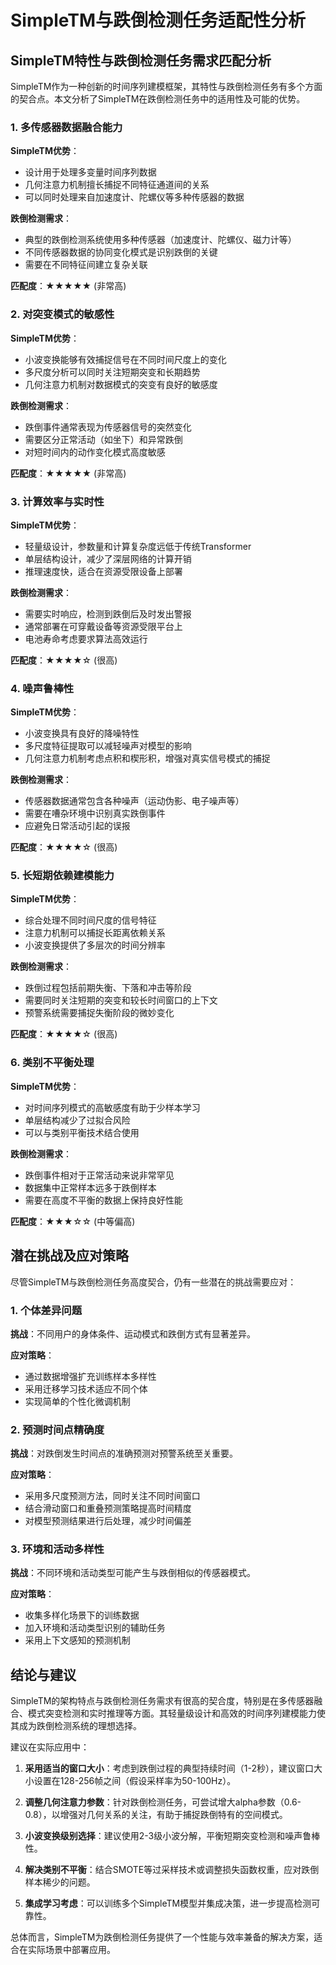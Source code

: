 # SimpleTM与跌倒检测任务适配性分析

## SimpleTM特性与跌倒检测任务需求匹配分析

SimpleTM作为一种创新的时间序列建模框架，其特性与跌倒检测任务有多个方面的契合点。本文分析了SimpleTM在跌倒检测任务中的适用性及可能的优势。

### 1. 多传感器数据融合能力

**SimpleTM优势**：
- 设计用于处理多变量时间序列数据
- 几何注意力机制擅长捕捉不同特征通道间的关系
- 可以同时处理来自加速度计、陀螺仪等多种传感器的数据

**跌倒检测需求**：
- 典型的跌倒检测系统使用多种传感器（加速度计、陀螺仪、磁力计等）
- 不同传感器数据的协同变化模式是识别跌倒的关键
- 需要在不同特征间建立复杂关联

**匹配度**：★★★★★ (非常高)

### 2. 对突变模式的敏感性

**SimpleTM优势**：
- 小波变换能够有效捕捉信号在不同时间尺度上的变化
- 多尺度分析可以同时关注短期突变和长期趋势
- 几何注意力机制对数据模式的突变有良好的敏感度

**跌倒检测需求**：
- 跌倒事件通常表现为传感器信号的突然变化
- 需要区分正常活动（如坐下）和异常跌倒
- 对短时间内的动作变化模式高度敏感

**匹配度**：★★★★★ (非常高)

### 3. 计算效率与实时性

**SimpleTM优势**：
- 轻量级设计，参数量和计算复杂度远低于传统Transformer
- 单层结构设计，减少了深层网络的计算开销
- 推理速度快，适合在资源受限设备上部署

**跌倒检测需求**：
- 需要实时响应，检测到跌倒后及时发出警报
- 通常部署在可穿戴设备等资源受限平台上
- 电池寿命考虑要求算法高效运行

**匹配度**：★★★★☆ (很高)

### 4. 噪声鲁棒性

**SimpleTM优势**：
- 小波变换具有良好的降噪特性
- 多尺度特征提取可以减轻噪声对模型的影响
- 几何注意力机制考虑点积和楔形积，增强对真实信号模式的捕捉

**跌倒检测需求**：
- 传感器数据通常包含各种噪声（运动伪影、电子噪声等）
- 需要在嘈杂环境中识别真实跌倒事件
- 应避免日常活动引起的误报

**匹配度**：★★★★☆ (很高)

### 5. 长短期依赖建模能力

**SimpleTM优势**：
- 综合处理不同时间尺度的信号特征
- 注意力机制可以捕捉长距离依赖关系
- 小波变换提供了多层次的时间分辨率

**跌倒检测需求**：
- 跌倒过程包括前期失衡、下落和冲击等阶段
- 需要同时关注短期的突变和较长时间窗口的上下文
- 预警系统需要捕捉失衡阶段的微妙变化

**匹配度**：★★★★☆ (很高)

### 6. 类别不平衡处理

**SimpleTM优势**：
- 对时间序列模式的高敏感度有助于少样本学习
- 单层结构减少了过拟合风险
- 可以与类别平衡技术结合使用

**跌倒检测需求**：
- 跌倒事件相对于正常活动来说非常罕见
- 数据集中正常样本远多于跌倒样本
- 需要在高度不平衡的数据上保持良好性能

**匹配度**：★★★☆☆ (中等偏高)

## 潜在挑战及应对策略

尽管SimpleTM与跌倒检测任务高度契合，仍有一些潜在的挑战需要应对：

### 1. 个体差异问题

**挑战**：不同用户的身体条件、运动模式和跌倒方式有显著差异。

**应对策略**：
- 通过数据增强扩充训练样本多样性
- 采用迁移学习技术适应不同个体
- 实现简单的个性化微调机制

### 2. 预测时间点精确度

**挑战**：对跌倒发生时间点的准确预测对预警系统至关重要。

**应对策略**：
- 采用多尺度预测方法，同时关注不同时间窗口
- 结合滑动窗口和重叠预测策略提高时间精度
- 对模型预测结果进行后处理，减少时间偏差

### 3. 环境和活动多样性

**挑战**：不同环境和活动类型可能产生与跌倒相似的传感器模式。

**应对策略**：
- 收集多样化场景下的训练数据
- 加入环境和活动类型识别的辅助任务
- 采用上下文感知的预测机制

## 结论与建议

SimpleTM的架构特点与跌倒检测任务需求有很高的契合度，特别是在多传感器融合、模式突变检测和实时推理等方面。其轻量级设计和高效的时间序列建模能力使其成为跌倒检测系统的理想选择。

建议在实际应用中：

1. **采用适当的窗口大小**：考虑到跌倒过程的典型持续时间（1-2秒），建议窗口大小设置在128-256帧之间（假设采样率为50-100Hz）。

2. **调整几何注意力参数**：针对跌倒检测任务，可尝试增大alpha参数（0.6-0.8），以增强对几何关系的关注，有助于捕捉跌倒特有的空间模式。

3. **小波变换级别选择**：建议使用2-3级小波分解，平衡短期突变检测和噪声鲁棒性。

4. **解决类别不平衡**：结合SMOTE等过采样技术或调整损失函数权重，应对跌倒样本稀少的问题。

5. **集成学习考虑**：可以训练多个SimpleTM模型并集成决策，进一步提高检测可靠性。

总体而言，SimpleTM为跌倒检测任务提供了一个性能与效率兼备的解决方案，适合在实际场景中部署应用。